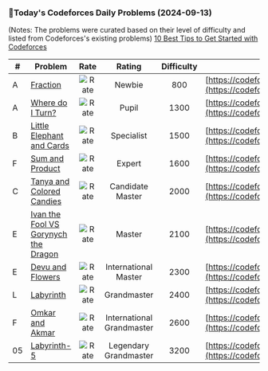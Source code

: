 ### 🌟Today's Codeforces Daily Problems (2024-09-13)
(Notes: The problems were curated based on their level of difficulty and listed from Codeforces's existing problems)
[10 Best Tips to Get Started with Codeforces](https://github.com/ika9810/Codeforces-Daily-Problems/blob/main/10%20Best%20Tips%20to%20Get%20Started%20with%20Codeforces.md)

| # | Problem | Rate| Rating | Difficulty | Contest |
|---| ----- | :--------: | :----------: | :----------: | ---------- |
|A|[Fraction](https://codeforces.com/contest/854/problem/A)|![Rate](https://img.shields.io/badge/Newbie-800-lightgrey)|Newbie|800|[https://codeforces.com/contest/854](https://codeforces.com/contest/854)|
|A|[Where do I Turn?](https://codeforces.com/contest/227/problem/A)|![Rate](https://img.shields.io/badge/Pupil-1300-brightgreen)|Pupil|1300|[https://codeforces.com/contest/227](https://codeforces.com/contest/227)|
|B|[Little Elephant and Cards](https://codeforces.com/contest/204/problem/B)|![Rate](https://img.shields.io/badge/Specialist-1500-9cf)|Specialist|1500|[https://codeforces.com/contest/204](https://codeforces.com/contest/204)|
|F|[Sum and Product](https://codeforces.com/contest/1857/problem/F)|![Rate](https://img.shields.io/badge/Expert-1600-blue)|Expert|1600|[https://codeforces.com/contest/1857](https://codeforces.com/contest/1857)|
|C|[Tanya and Colored Candies](https://codeforces.com/contest/1057/problem/C)|![Rate](https://img.shields.io/badge/Candidate%20Master-2000-blueviolet)|Candidate Master|2000|[https://codeforces.com/contest/1057](https://codeforces.com/contest/1057)|
|E|[Ivan the Fool VS Gorynych the Dragon](https://codeforces.com/contest/48/problem/E)|![Rate](https://img.shields.io/badge/Master-2100-orange)|Master|2100|[https://codeforces.com/contest/48](https://codeforces.com/contest/48)|
|E|[Devu and Flowers](https://codeforces.com/contest/451/problem/E)|![Rate](https://img.shields.io/badge/International%20Master-2300-orange)|International Master|2300|[https://codeforces.com/contest/451](https://codeforces.com/contest/451)|
|L|[Labyrinth](https://codeforces.com/contest/1578/problem/L)|![Rate](https://img.shields.io/badge/Grandmaster-2400-red)|Grandmaster|2400|[https://codeforces.com/contest/1578](https://codeforces.com/contest/1578)|
|F|[Omkar and Akmar](https://codeforces.com/contest/1536/problem/F)|![Rate](https://img.shields.io/badge/International%20Grandmaster-2600-red)|International Grandmaster|2600|[https://codeforces.com/contest/1536](https://codeforces.com/contest/1536)|
|05|[Labyrinth-5](https://codeforces.com/contest/921/problem/05)|![Rate](https://img.shields.io/badge/Legendary%20Grandmaster-3200-red)|Legendary Grandmaster|3200|[https://codeforces.com/contest/921](https://codeforces.com/contest/921)|
